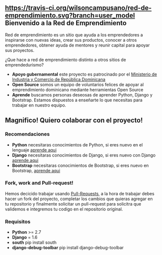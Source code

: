 https://travis-ci.org/wilsoncampusano/red-de-emprendimiento.svg?branch=user_model
Bienvenido a la Red de Emprendimiento
-------------------------------------

Red de emprendimiento es un sitio que ayuda a los emprendedores a
inspirarse con nuevas ideas, crear sus productos, conocer a otros
emprendedores, obtener ayuda de mentores y reunir capital para apoyar
sus proyectos.

¿Que hace a red de emprendimiento distinto a otros sitios de
emprendedurismo?

 * **Apoyo gubernamental** este proyecto es patrocinado por el
   [Ministerio de Industria y Comercio de República
Dominicana](http://www.seic.gov.do/)
 * **Open Source** somos un equipo de voluntarios felices de apoyar al
   emprendimiento dominicano mediante herramientas Open Source
 * **Aprende** buscamos personas deseosas de aprender Python, Django y
   Bootstrap. Estamos dispuestos a enseñarte lo que necesitas para
trabajar en nuestro equipo.

Magnifico! Quiero colaborar con el proyecto!
--------------------------------------------

### Recomendaciones

 * **Python** necesitaras conocimientos de Python, si eres nuevo en el
   lenguaje [aprende aqui](http://pythonya.appspot.com/)
 * **Django** necesitaras conocimientos de Django, si eres nuevo con
   Django [aprende
aqui](https://docs.djangoproject.com/en/1.6/intro/overview/)
 * **Bootstrap** necesitaras conocimientos de Bootstrap, si eres nuevo
   en Bootstrap, [aprende aqui](http://getbootstrap.com/)

### Fork, work and Pull-request!
 
 Hemos decicido trabajar usando
[Pull-Requests](https://help.github.com/articles/using-pull-requests), a
la hora de trabajar debes hacer un fork del proyecto, completar los
cambios que quieras agregar en tu repositorio y finalmente solicitar un
pull-request para solicitra que validemos e integremos tu codigo en el
repositorio original.

### Requisitos

 * **Python** >= 2.7
 * **Django** = 1.6
 * **south** pip install south
 * **django-debug-toolbar** pip install django-debug-toolbar 
